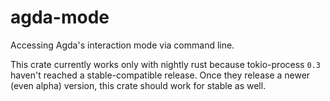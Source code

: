 # agda-mode

Accessing Agda's interaction mode via command line.

This crate currently works only with nightly rust because
tokio-process `0.3` haven't reached a stable-compatible release.
Once they release a newer (even alpha) version,
this crate should work for stable as well.
